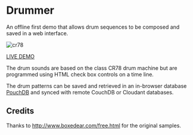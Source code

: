 # Drummer

An offline first demo that allows drum sequences to be composed and saved in a web interface.

![cr78](img/cr78.png)

[LIVE DEMO](https://glynnbird.github.io/drummer/)

The drum sounds are based on the class CR78 drum machine but are programmed using HTML check box
controls on a time line.

The drum patterns can be saved and retrieved in an in-browser database [PouchDB](https://pouchdb.com)
and synced with remote CouchDB or Cloudant databases.

## Credits

Thanks to http://www.boxedear.com/free.html for the original samples.
